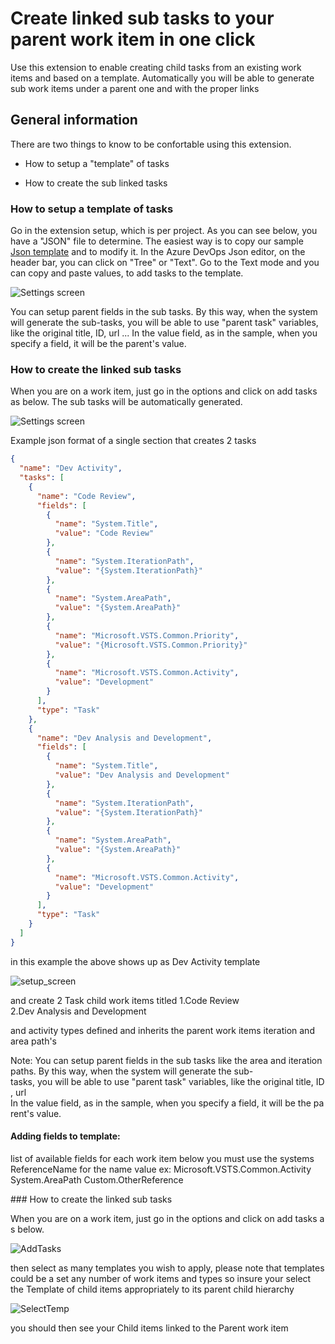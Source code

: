 # Create linked sub tasks to your parent work item in one click

Use this extension to enable creating child tasks from an existing work items and based on a template. Automatically you will be able to generate sub work items under a parent one and with the proper links

## General information

There are two things to know to be confortable using this extension.

- How to setup a "template" of tasks

- How to create the sub linked tasks

### How to setup a template of tasks

Go in the extension setup, which is per project. As you can see below, you have a "JSON" file to determine. The easiest way is to copy our sample [Json template](https://github.com/jasonbduer/ChildTasksWITsupport/raw/main/src/settings/templateSetupSample.json) and to modify it. In the Azure DevOps Json editor, on the header bar, you can click on "Tree" or "Text". Go to the Text mode and you can copy and paste values, to add tasks to the template.

![Settings screen](https://github.com/jasonbduer/ChildTasksWITsupport/raw/main/doc/project_setup.png)

You can setup parent fields in the sub tasks. By this way, when the system will generate the sub-tasks, you will be able to use "parent task" variables, like the original title, ID, url ... In the value field, as in the sample, when you specify a field, it will be the parent's value.

### How to create the linked sub tasks

When you are on a work item, just go in the options and click on add tasks as below. The sub tasks will be automatically generated.

![Settings screen](https://github.com/jasonbduer/ChildTasksWITsupport/raw/main/doc/Add_tasks.png)

  

Example json format of a single section that creates 2 tasks
```json
{
  "name": "Dev Activity",
  "tasks": [
    {
      "name": "Code Review",
      "fields": [
        {
          "name": "System.Title",
          "value": "Code Review"
        },
        {
          "name": "System.IterationPath",
          "value": "{System.IterationPath}"
        },
        {
          "name": "System.AreaPath",
          "value": "{System.AreaPath}"
        },
        {
          "name": "Microsoft.VSTS.Common.Priority",
          "value": "{Microsoft.VSTS.Common.Priority}"
        },
        {
          "name": "Microsoft.VSTS.Common.Activity",
          "value": "Development"
        }
      ],
      "type": "Task"
    },
    {
      "name": "Dev Analysis and Development",
      "fields": [
        {
          "name": "System.Title",
          "value": "Dev Analysis and Development"
        },
        {
          "name": "System.IterationPath",
          "value": "{System.IterationPath}"
        },
        {
          "name": "System.AreaPath",
          "value": "{System.AreaPath}"
        },
        {
          "name": "Microsoft.VSTS.Common.Activity",
          "value": "Development"
        }
      ],
      "type": "Task"
    }
  ]
}
```
  
in this example the above shows up as Dev Activity template

![setup_screen](doc/setup_screen.png)

and create 2 Task child work items titled
1.Code Review
2.Dev Analysis and Development

and activity types defined and inherits the parent work items iteration and area path's

Note: You can setup parent fields in the sub tasks like the area and iteration paths. By this way, when the system will generate the sub-tasks, you will be able to use "parent task" variables, like the original title, ID, url 
In the value field, as in the sample, when you specify a field, it will be the parent's value.

#### Adding fields to template:
list of available fields for each work item below you must use the systems ReferenceName for the name value ex:
Microsoft.VSTS.Common.Activity
System.AreaPath
Custom.OtherReference

### How to create the linked sub tasks

  

When you are on a work item, just go in the options and click on add tasks as below.

![AddTasks](doc/AddTasks.png)

then select as many templates you wish to apply, please note that templates could be a set any number of work items and types so insure your select the Template of child items appropriately to its parent child hierarchy

![SelectTemp](doc/SelectTemp.png)

you should then see your Child items linked to the Parent work item

  

